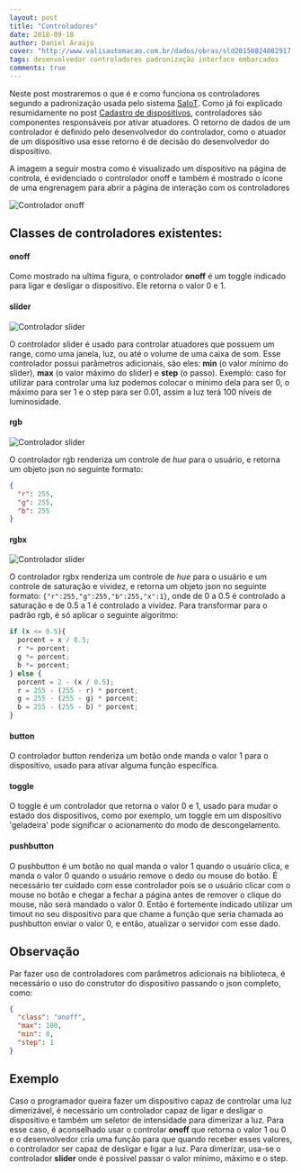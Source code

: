 ```yaml
---
layout: post
title: "Controladores"
date: 2018-09-18
author: Daniel Araújo
cover: "http://www.valisautomacao.com.br/dados/obras/sld20150824082917.JPG"
tags: desenvolvedor controladores padronização interface embarcados
comments: true
---
```


Neste post mostraremos o que é e como funciona os controladores segundo a padronização usada pelo sistema [SaIoT](https://saiot.ect.ufrn.br). Como já foi explicado resumidamente no post [Cadastro de dispositivos](/blog/2018/09/16/cadastro-dispositivo-parte-1.html), controladores são componentes responsáveis por ativar atuadores. O retorno de dados de um controlador é definido pelo desenvolvedor do controlador, como o atuador de um dispositivo usa esse retorno é de decisão do desenvolvedor do dispositivo.

A imagem a seguir mostra como é visualizado um dispositivo na página de controla, é evidenciado o controlador onoff e também é mostrado o ícone de uma engrenagem para abrir a página de interação com os controladores

![Controlador onoff]({{site.baseurl}}/assets/post/controladores/dispositivo.PNG)

## Classes de controladores existentes:

#### onoff

Como mostrado na ultima figura, o controlador **onoff** é um toggle indicado para ligar e desligar o dispositivo. Ele retorna o valor 0 e 1.

#### slider

![Controlador slider]({{site.baseurl}}/assets/post/controladores/slider.PNG)

O controlador slider é usado para controlar atuadores que possuem um range, como uma janela, luz, ou até o volume de uma caixa de som. Esse controlador possui parâmetros adicionais, são eles: **min** (o valor mínimo do slider), **max** (o valor máximo do slider) e **step** (o passo). Exemplo: caso for utilizar para controlar uma luz podemos colocar o mínimo dela para ser 0, o máximo para ser 1 e o step para ser 0.01, assim a luz terá 100 níveis de luminosidade.

#### rgb

![Controlador slider]({{site.baseurl}}/assets/post/controladores/rgb.PNG)

O controlador rgb renderiza um controle de *hue* para o usuário, e retorna um objeto json no seguinte formato: 

```json
{
  "r": 255,
  "g": 255,
  "b": 255
}
```

#### rgbx

![Controlador slider]({{site.baseurl}}/assets/post/controladores/rgbx.PNG)

O controlador rgbx renderiza um controle de *hue* para o usuário e um controle de saturação e vividez, e retorna um objeto json no seguinte formato: `{"r":255,"g":255,"b":255,"x":1}`, onde de 0 a 0.5 é controlado a saturação e de 0.5 a 1 é controlado a vividez. Para transformar para o padrão rgb, é só aplicar o seguinte algoritmo:

```javascript
if (x <= 0.5){
  porcent = x / 0.5;
  r *= porcent;
  g *= porcent;
  b *= porcent;
} else {
  porcent = 2 - (x / 0.5);
  r = 255 - (255 - r) * porcent;
  g = 255 - (255 - g) * porcent;
  b = 255 - (255 - b) * porcent;
}
```

#### button

O controlador button renderiza um botão onde manda o valor 1 para o dispositivo, usado para ativar alguma função específica.

#### toggle

O toggle é um controlador que retorna o valor 0 e 1, usado para mudar o estado dos dispositivos, como por exemplo, um toggle em um dispositivo 'geladeira' pode significar o acionamento do modo de descongelamento.

#### pushbutton

O pushbutton é um botão no qual manda o valor 1 quando o usuário clica, e manda o valor 0 quando o usuário remove o dedo ou mouse do botão. É necessário ter cuidado com esse controlador pois se o usuário clicar com o mouse no botão e chegar a fechar a página antes de remover o clique do mouse, não será mandado o valor 0. Então é fortemente indicado utilizar um timout no seu dispositivo para que chame a função que seria chamada ao pushbutton enviar o valor 0, e então, atualizar o servidor com esse dado.

## Observação

Par fazer uso de controladores com parâmetros adicionais na biblioteca, é necessário o uso do construtor do dispositivo passando o json completo, como: 

```json
{
  "class": "onoff",
  "max": 100,
  "min": 0,
  "step": 1
}
```

## Exemplo

Caso o programador queira fazer um dispositivo capaz de controlar uma luz dimerizável, é necessário um controlador capaz de ligar e desligar o dispositivo e também um seletor de intensidade para dimerizar a luz.
Para esse caso, é aconselhado usar o controlar **onoff** que retorna o valor 1 ou 0 e o desenvolvedor cria uma função para que quando receber esses valores, o controlador ser capaz de desligar e ligar a luz. Para dimerizar, usa-se o controlador **slider** onde é possivel passar o valor mínimo, máximo e o step.
